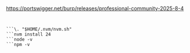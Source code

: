 https://portswigger.net/burp/releases/professional-community-2025-8-4

``` /bin/bash -c "$(curl -fsSL https://raw.githubusercontent.com/Homebrew/install/HEAD/install.sh)"


```\. "$HOME/.nvm/nvm.sh"
```nvm install 24
```node -v 
```npm -v




